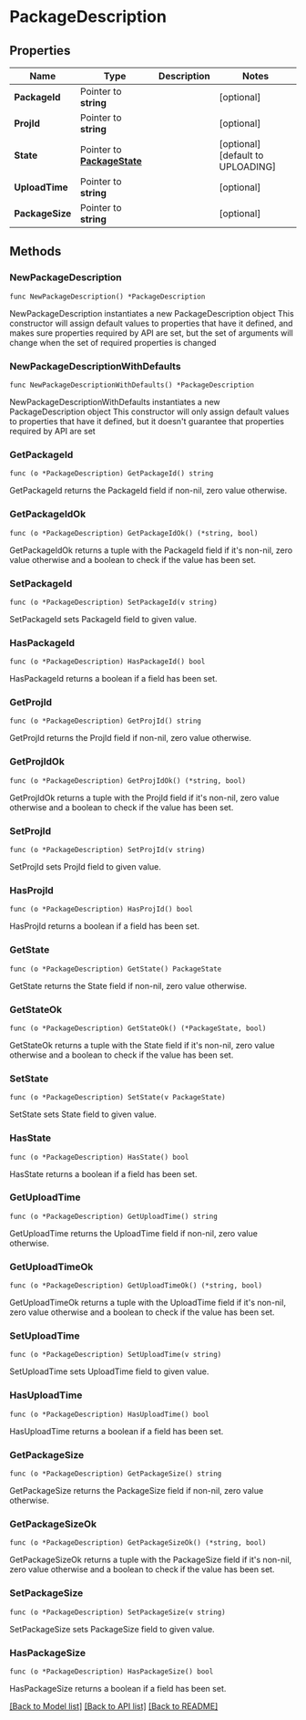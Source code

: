 # PackageDescription

## Properties

Name | Type | Description | Notes
------------ | ------------- | ------------- | -------------
**PackageId** | Pointer to **string** |  | [optional] 
**ProjId** | Pointer to **string** |  | [optional] 
**State** | Pointer to [**PackageState**](PackageState.md) |  | [optional] [default to UPLOADING]
**UploadTime** | Pointer to **string** |  | [optional] 
**PackageSize** | Pointer to **string** |  | [optional] 

## Methods

### NewPackageDescription

`func NewPackageDescription() *PackageDescription`

NewPackageDescription instantiates a new PackageDescription object
This constructor will assign default values to properties that have it defined,
and makes sure properties required by API are set, but the set of arguments
will change when the set of required properties is changed

### NewPackageDescriptionWithDefaults

`func NewPackageDescriptionWithDefaults() *PackageDescription`

NewPackageDescriptionWithDefaults instantiates a new PackageDescription object
This constructor will only assign default values to properties that have it defined,
but it doesn't guarantee that properties required by API are set

### GetPackageId

`func (o *PackageDescription) GetPackageId() string`

GetPackageId returns the PackageId field if non-nil, zero value otherwise.

### GetPackageIdOk

`func (o *PackageDescription) GetPackageIdOk() (*string, bool)`

GetPackageIdOk returns a tuple with the PackageId field if it's non-nil, zero value otherwise
and a boolean to check if the value has been set.

### SetPackageId

`func (o *PackageDescription) SetPackageId(v string)`

SetPackageId sets PackageId field to given value.

### HasPackageId

`func (o *PackageDescription) HasPackageId() bool`

HasPackageId returns a boolean if a field has been set.

### GetProjId

`func (o *PackageDescription) GetProjId() string`

GetProjId returns the ProjId field if non-nil, zero value otherwise.

### GetProjIdOk

`func (o *PackageDescription) GetProjIdOk() (*string, bool)`

GetProjIdOk returns a tuple with the ProjId field if it's non-nil, zero value otherwise
and a boolean to check if the value has been set.

### SetProjId

`func (o *PackageDescription) SetProjId(v string)`

SetProjId sets ProjId field to given value.

### HasProjId

`func (o *PackageDescription) HasProjId() bool`

HasProjId returns a boolean if a field has been set.

### GetState

`func (o *PackageDescription) GetState() PackageState`

GetState returns the State field if non-nil, zero value otherwise.

### GetStateOk

`func (o *PackageDescription) GetStateOk() (*PackageState, bool)`

GetStateOk returns a tuple with the State field if it's non-nil, zero value otherwise
and a boolean to check if the value has been set.

### SetState

`func (o *PackageDescription) SetState(v PackageState)`

SetState sets State field to given value.

### HasState

`func (o *PackageDescription) HasState() bool`

HasState returns a boolean if a field has been set.

### GetUploadTime

`func (o *PackageDescription) GetUploadTime() string`

GetUploadTime returns the UploadTime field if non-nil, zero value otherwise.

### GetUploadTimeOk

`func (o *PackageDescription) GetUploadTimeOk() (*string, bool)`

GetUploadTimeOk returns a tuple with the UploadTime field if it's non-nil, zero value otherwise
and a boolean to check if the value has been set.

### SetUploadTime

`func (o *PackageDescription) SetUploadTime(v string)`

SetUploadTime sets UploadTime field to given value.

### HasUploadTime

`func (o *PackageDescription) HasUploadTime() bool`

HasUploadTime returns a boolean if a field has been set.

### GetPackageSize

`func (o *PackageDescription) GetPackageSize() string`

GetPackageSize returns the PackageSize field if non-nil, zero value otherwise.

### GetPackageSizeOk

`func (o *PackageDescription) GetPackageSizeOk() (*string, bool)`

GetPackageSizeOk returns a tuple with the PackageSize field if it's non-nil, zero value otherwise
and a boolean to check if the value has been set.

### SetPackageSize

`func (o *PackageDescription) SetPackageSize(v string)`

SetPackageSize sets PackageSize field to given value.

### HasPackageSize

`func (o *PackageDescription) HasPackageSize() bool`

HasPackageSize returns a boolean if a field has been set.


[[Back to Model list]](../README.md#documentation-for-models) [[Back to API list]](../README.md#documentation-for-api-endpoints) [[Back to README]](../README.md)


